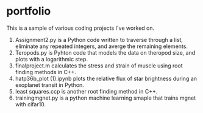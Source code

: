 # portfolio
This is a sample of various coding projects I've worked on.<br>
1. Assignment2.py is a Python code written to traverse through a list, eliminate any repeated integers, and averge the remaining elements. 
2. Teropods.py is Pyhton code that models the data on theropod size, and plots with a logarithmic step.
3. finalproject.m calculates the stress and strain of muscle using root finding methods in C++.
4. hatp36b_plot (1).ipynb plots the relative flux of star brightness during an exoplanet transit in Python. 
5. least squares.ccp is another root finding method in C++.
6. trainingmgnet.py is a python machine learning smaple that trains mgnet with cifar10.
